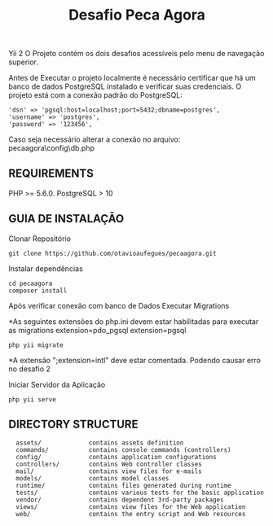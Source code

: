 <p align="center">
    <h1 align="center">Desafio Peca Agora</h1>
    <br>
</p>

Yii 2
O Projeto contém os dois desafios acessíveis pelo menu de navegação superior.

Antes de Executar o projeto localmente é necessário certificar que há um banco de dados PostgreSQL instalado e verificar suas credenciais. O projeto está com a conexão padrão do PostgreSQL:

    
    'dsn' => 'pgsql:host=localhost;port=5432;dbname=postgres',
    'username' => 'postgres',
    'password' => '123456',
    

Caso seja necessário alterar a conexão no arquivo:
    pecaagora\config\db.php

REQUIREMENTS
------------
PHP >= 5.6.0.
PostgreSQL > 10 

GUIA DE INSTALAÇÃO
------------

Clonar Repositório
~~~
git clone https://github.com/otavioaufegues/pecaagora.git
~~~

Instalar dependências 
~~~
cd pecaagora
composer install
~~~

Após verificar conexão com banco de Dados
Executar Migrations

*As seguintes extensões do php.ini devem estar habilitadas para executar as migrations
extension=pdo_pgsql
extension=pgsql

~~~
php yii migrate
~~~

*A extensão ";extension=intl" deve estar comentada. Podendo causar erro no desafio 2

Iniciar Servidor da Aplicação
~~~
php yii serve
~~~




DIRECTORY STRUCTURE
-------------------

      assets/             contains assets definition
      commands/           contains console commands (controllers)
      config/             contains application configurations
      controllers/        contains Web controller classes
      mail/               contains view files for e-mails
      models/             contains model classes
      runtime/            contains files generated during runtime
      tests/              contains various tests for the basic application
      vendor/             contains dependent 3rd-party packages
      views/              contains view files for the Web application
      web/                contains the entry script and Web resources
